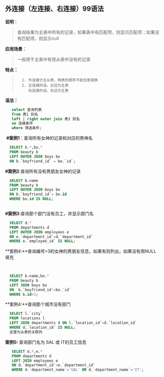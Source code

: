   ## 外连接（左连接、右连接）99语法

**说明**：

> 查询结果为主表中所有的记录，如果表中有匹配项，则显示匹配项；如果没有匹配项，则显示null 
>

 **应用场景**：

> 一般用于主表中有但从表中没有的记录

**特点：**

>       1. 外连接分主从表，两表的顺序不能任意调换
>       2. 左连接的话，左边为主表
>          右连接的话，右边为主表

**语法：**

```sql
   select 查询列表
   from 表1 别名
   left | right outer join 表2 别名
   on 连接条件
   where 筛选条件;
```

​        **#案例1**：查询所有女神的记录和对应的男神名

```sql
  SELECT b.*,bo.*
  FROM beauty b
  LEFT OUTER JOIN boys bo
  ON b.`boyfriend_id` = bo.`id`;
```

 **#案例2**:查询所有没有男朋友女神的记录

```sql
  SELECT b.name
  FROM beauty b
  LEFT OUTER JOIN boys bo
  ON b.`boyfriend_id`= bo.id
  WHERE bo.id IS NULL;
 
```


  **#案例3**:查询那个部门没有员工，并显示部门名

```sql
  SELECT d.*
  FROM departments d 
  LEFT OUTER JOIN employees e
  ON e.`department_id`=d.`department_id`
  WHERE e.`employee_id` IS NULL;
```

**案例4:**查询编号>3的女神的男朋友信息，如果有则列出，如果没有用NULL填充

```sql
  
  
  SELECT b.name,bo.*
  FROM beauty b
  LEFT JOIN boys bo 
  ON  b.`boyfriend_id`=bo.`id`
  WHERE b.id>3;
```

**案例4:**查询那个城市没有部门

```sql
  SELECT l.`city`
  FROM locations l
  LEFT JOIN departments d ON l.`location_id`=d.`location_id`
  WHERE d.`location_id` IS NULL;
  这里为从表的关联列
```

**案例5:** 查询部门名为 SAL 或 IT的员工信息

```sql
   SELECT d.*,e.*
   FROM departments d
   LEFT JOIN employees e
   ON d.`department_id`=e.`department_id`
   WHERE d.`department_name`='SAL' OR d.`department_name`='IT';
```


​      